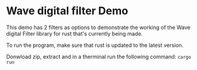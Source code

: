 # Wave digital filter Demo

This demo has 2 filters as options to demonstrate the working of the Wave digital Filter library for rust that's currently being made.

To run the program, make sure that rust is updated to the latest version.

Donwload zip, extract and in a therminal run the following command: `cargo run`
